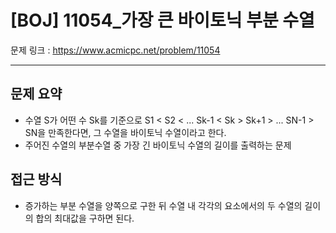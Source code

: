 # [BOJ] 11054_가장 큰 바이토닉 부분 수열

문제 링크 : https://www.acmicpc.net/problem/11054

----------------
## 문제 요약
  - 수열 S가 어떤 수 Sk를 기준으로 S1 < S2 < ... Sk-1 < Sk > Sk+1 > ... SN-1 > SN을 만족한다면, 그 수열을 바이토닉 수열이라고 한다.
  - 주어진 수열의 부분수열 중 가장 긴 바이토닉 수열의 길이를 출력하는 문제

## 접근 방식
  - 증가하는 부분 수열을 양쪽으로 구한 뒤 수열 내 각각의 요소에서의 두 수열의 길이의 합의 최대값을 구하면 된다.
